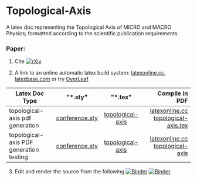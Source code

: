 # Topological-Axis

A latex doc representing the Topological Axis of MICRO and MACRO Physics; formatted according to the scientific publication requirements.

### Paper:

1. Cite [![rXiv](https://img.shields.io/badge/rXiv-2002.0190-orange.svg?style=flat)](https://vixra.org/pdf/2002.0190v8.pdf)

2. A link to an online automatic latex build system: [latexonline.cc](https://latexonline.cc/compile?git=https%3A%2F%2Fgithub.com%2FLaGuer%2Ftopological-axis&target=topological-axis.tex&command=pdflatex), [latexbase.com](https://latexbase.com) or try [OverLeaf](https://www.overleaf.com/)

| Latex Doc Type                |      "*.sty"                 |        "*.tex"              |      Compile in PDF                                                                                                                                    |
| ----------------------------- |:----------------------------:|:---------------------------:|-------------------------------------------------------------------------------------------------------------------------------------------------------:|
|topological-axis pdf generation  |[conference.sty](conference.sty)| [topological-axis](topological-axis.tex )       |[latexonline.cc topological-axis.tex](https://latexonline.cc/compile?git=https%3A%2F%2Fgithub.com%2FLaGuer%2Ftopological-axis&target=topological-axis.tex&command=pdflatex)      |
|topological-axis PDF generation testing  |[conference.sty](conference.sty)| [topological-axis](topological-axis.tex )       |[latexonline.cc topological-axis](https://latexonline.cc/compile?git=https%3A%2F%2Fgithub.com%2FLaGuer%2Ftopological-axis&target=topological-axis.tex&command=pdflatex)      |

3. Edit and render the source from the following 
[![Binder](https://mybinder.org/badge_logo.svg)](https://mybinder.org/v2/gh/LaGuer/topological-axis/master)
[![Binder](https://mybinder.org/badge.svg)](https://mybinder.org/v2/gh/LaGuer/topological-axis/master?urlpath=lab%2Ftree%2Ftopological-axis.ipynb)
